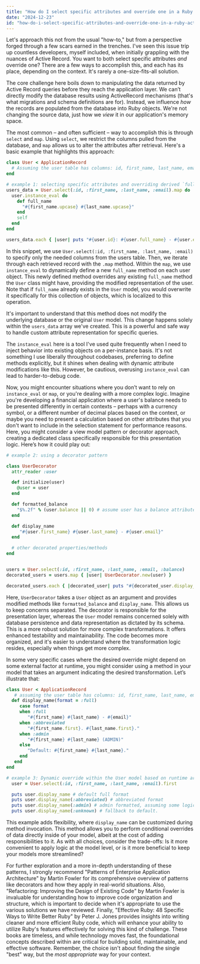 ```yaml
---
title: "How do I select specific attributes and override one in a Ruby Active Record model?"
date: "2024-12-23"
id: "how-do-i-select-specific-attributes-and-override-one-in-a-ruby-active-record-model"
---
```


Let's approach this not from the usual "how-to," but from a perspective forged through a few scars earned in the trenches. I've seen this issue trip up countless developers, myself included, when initially grappling with the nuances of Active Record. You want to both select specific attributes *and* override one? There are a few ways to accomplish this, and each has its place, depending on the context. It's rarely a one-size-fits-all solution.

The core challenge here boils down to manipulating the data returned by Active Record queries before they reach the application layer. We can’t directly modify the database results using ActiveRecord mechanisms (that's what migrations and schema definitions are for). Instead, we influence *how* the records are populated from the database into Ruby objects. We're not changing the source data, just how we *view* it in our application's memory space.

The most common – and often sufficient – way to accomplish this is through `select` and `map`. Using `select`, we restrict the columns pulled from the database, and `map` allows us to alter the attributes after retrieval. Here's a basic example that highlights this approach:

```ruby
class User < ApplicationRecord
  # Assuming the user table has columns: id, first_name, last_name, email, and a derived attribute `full_name` we wish to customize
end

# example 1: selecting specific attributes and overriding derived `full_name` on the fly
users_data = User.select(:id, :first_name, :last_name, :email).map do |user|
  user.instance_eval do
    def full_name
      "#{first_name.upcase} #{last_name.upcase}"
    end
    self
  end
end

users_data.each { |user| puts "#{user.id}: #{user.full_name} - #{user.email}" }
```
In this snippet, we use `User.select(:id, :first_name, :last_name, :email)` to specify only the needed columns from the users table. Then, we iterate through each retrieved record with the `.map` method. Within the `map`, we use `instance_eval` to dynamically define a new `full_name` method on each user object. This newly defined method overrides any existing `full_name` method the `User` class might have, providing the modified representation of the user. Note that if `full_name` already exists in the `User` model, you would overwrite it specifically for this collection of objects, which is localized to this operation.

It's important to understand that this method does not modify the underlying database or the original `User` model. This change happens solely within the `users_data` array we've created. This is a powerful and safe way to handle custom attribute representation for specific queries.

The `instance_eval` here is a tool I've used quite frequently when I need to inject behavior into existing objects on a per-instance basis. It's not something I use liberally throughout codebases, preferring to define methods explicitly, but it shines when dealing with dynamic attribute modifications like this. However, be cautious, overusing `instance_eval` can lead to harder-to-debug code.

Now, you might encounter situations where you don’t want to rely on `instance_eval` or `map`, or you're dealing with a more complex logic. Imagine you're developing a financial application where a user's balance needs to be presented differently in certain contexts – perhaps with a currency symbol, or a different number of decimal places based on the context, or maybe you need to present a calculation based on other attributes that you don't want to include in the selection statement for performance reasons. Here, you might consider a view model pattern or decorator approach, creating a dedicated class specifically responsible for this presentation logic. Here’s how it could play out:

```ruby
# example 2: using a decorator pattern

class UserDecorator
  attr_reader :user

  def initialize(user)
    @user = user
  end

  def formatted_balance
    "$%.2f" % (user.balance || 0) # assume user has a balance attribute
  end

  def display_name
     "#{user.first_name} #{user.last_name} - #{user.email}"
  end

  # other decorated properties/methods
end


users = User.select(:id, :first_name, :last_name, :email, :balance)
decorated_users = users.map { |user| UserDecorator.new(user) }

decorated_users.each { |decorated_user| puts "#{decorated_user.display_name} : #{decorated_user.formatted_balance}" }
```

Here, `UserDecorator` takes a `User` object as an argument and provides modified methods like `formatted_balance` and `display_name`. This allows us to keep concerns separated. The decorator is responsible for the presentation layer, whereas the `User` model remains concerned solely with database persistence and data representation as dictated by its schema. This is a more robust solution for more complex transformations. It offers enhanced testability and maintainability. The code becomes more organized, and it's easier to understand where the transformation logic resides, especially when things get more complex.

In some very specific cases where the desired override might depend on some external factor at runtime, you might consider using a method in your model that takes an argument indicating the desired transformation. Let’s illustrate that:

```ruby
class User < ApplicationRecord
   # assuming the user table has columns: id, first_name, last_name, email and some status column
  def display_name(format = :full)
     case format
     when :full
        "#{first_name} #{last_name} - #{email}"
     when :abbreviated
        "#{first_name.first}. #{last_name.first}."
     when :admin
        "#{first_name} #{last_name} (ADMIN)"
     else
        "Default: #{first_name} #{last_name}."
     end
   end
end

# example 3: Dynamic override within the User model based on runtime arguments
  user = User.select(:id, :first_name, :last_name, :email).first

  puts user.display_name # default full format
  puts user.display_name(:abbreviated) # abbreviated format
  puts user.display_name(:admin) # admin formatted, assuming some logic defines whether user is admin
  puts user.display_name(:unknown) # fallback to default.
```

This example adds flexibility, where `display_name` can be customized during method invocation. This method allows you to perform conditional overrides of data directly inside of your model, albeit at the cost of adding responsibilities to it. As with all choices, consider the trade-offs: Is it more convenient to apply logic at the model level, or is it more beneficial to keep your models more streamlined?

For further exploration and a more in-depth understanding of these patterns, I strongly recommend "Patterns of Enterprise Application Architecture" by Martin Fowler for its comprehensive overview of patterns like decorators and how they apply in real-world situations. Also, "Refactoring: Improving the Design of Existing Code" by Martin Fowler is invaluable for understanding how to improve code organization and structure, which is important to decide when it's appropriate to use the various solutions we have reviewed. Finally, "Effective Ruby: 48 Specific Ways to Write Better Ruby" by Peter J. Jones provides insights into writing cleaner and more efficient Ruby code, which will enhance your ability to utilize Ruby's features effectively for solving this kind of challenge. These books are timeless, and while technology moves fast, the foundational concepts described within are critical for building solid, maintainable, and effective software. Remember, the choice isn't about finding the single "best" way, but the *most appropriate* way for your context.
